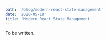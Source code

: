 ```yaml
---
path: '/blog/modern-react-state-management'
date: '2020-05-18'
title: 'Modern React State Management'
---
```


To be written.
